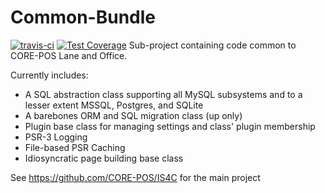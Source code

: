 # Common-Bundle
[![travis-ci](https://travis-ci.org/CORE-POS/Common-Bundle.svg?branch=master)](https://travis-ci.org/CORE-POS/Common-Bundle)
[![Test Coverage](https://codeclimate.com/github/CORE-POS/Common-Bundle/badges/coverage.svg)](https://codeclimate.com/github/CORE-POS/Common-Bundle/coverage)
Sub-project containing code common to CORE-POS Lane and Office. 

Currently includes:
* A SQL abstraction class supporting all MySQL subsystems
  and to a lesser extent MSSQL, Postgres, and SQLite
* A barebones ORM and SQL migration class (up only)
* Plugin base class for managing settings and class'
  plugin membership
* PSR-3 Logging
* File-based PSR Caching
* Idiosyncratic page building base class

See https://github.com/CORE-POS/IS4C for the main project
